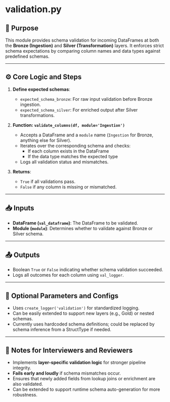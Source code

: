 
# validation.py

## 📌 Purpose

This module provides schema validation for incoming DataFrames at both the **Bronze (Ingestion)** and **Silver (Transformation)** layers. It enforces strict schema expectations by comparing column names and data types against predefined schemas.

---

## ⚙️ Core Logic and Steps

1. **Define expected schemas**:
   - `expected_schema_bronze`: For raw input validation before Bronze ingestion.
   - `expected_schema_silver`: For enriched output after Silver transformations.

2. **Function: `validate_columns(df, module='Ingestion')`**
   - Accepts a DataFrame and a `module` name (`Ingestion` for Bronze, anything else for Silver).
   - Iterates over the corresponding schema and checks:
     - If each column exists in the DataFrame
     - If the data type matches the expected type
   - Logs all validation status and mismatches.

3. **Returns**:
   - `True` if all validations pass.
   - `False` if any column is missing or mismatched.

---

## 📥 Inputs

- **DataFrame (`val_dataframe`)**: The DataFrame to be validated.
- **Module (`module`)**: Determines whether to validate against Bronze or Silver schema.

---

## 📤 Outputs

- Boolean `True` or `False` indicating whether schema validation succeeded.
- Logs all outcomes for each column using `val_logger`.

---

## 🧩 Optional Parameters and Configs

- Uses `create_logger('validation')` for standardized logging.
- Can be easily extended to support new layers (e.g., Gold) or nested schemas.
- Currently uses hardcoded schema definitions; could be replaced by schema inference from a StructType if needed.

---

## 📝 Notes for Interviewers and Reviewers

- Implements **layer-specific validation logic** for stronger pipeline integrity.
- **Fails early and loudly** if schema mismatches occur.
- Ensures that newly added fields from lookup joins or enrichment are also validated.
- Can be extended to support runtime schema auto-generation for more robustness.
